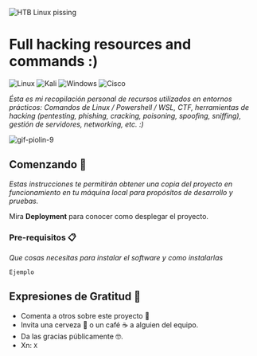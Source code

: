 ![HTB Linux pissing](https://user-images.githubusercontent.com/83385717/236990861-3e8efd04-23c7-4160-a9bd-dc5de376c481.png)


# Full hacking resources and commands :)
  ![Linux](https://img.shields.io/badge/Linux-FCC624?style=for-the-badge&logo=linux&logoColor=black)
  ![Kali](https://img.shields.io/badge/Kali-268BEE?style=for-the-badge&logo=kalilinux&logoColor=white)
  ![Windows](https://img.shields.io/badge/Windows-0078D6?style=for-the-badge&logo=windows&logoColor=white)
  ![Cisco](https://img.shields.io/badge/cisco-%23049fd9.svg?style=for-the-badge&logo=cisco&logoColor=black)
  
  
_Ésta es mi recopilación personal de recursos utilizados en entornos prácticos: Comandos de Linux / Powershell / WSL, CTF, herramientas de hacking (pentesting, phishing, cracking, poisoning, spoofing, sniffing), gestión de servidores, networking, etc. :)_

![gif-piolin-9](https://user-images.githubusercontent.com/83385717/236990386-5b1a2c21-46b3-419f-8e93-7038df142af2.gif)
## Comenzando 🚀

_Estas instrucciones te permitirán obtener una copia del proyecto en funcionamiento en tu máquina local para propósitos de desarrollo y pruebas._

Mira **Deployment** para conocer como desplegar el proyecto.


### Pre-requisitos 📋

_Que cosas necesitas para instalar el software y como instalarlas_

```
Ejemplo
```

## Expresiones de Gratitud 🎁

* Comenta a otros sobre este proyecto 📢
* Invita una cerveza 🍺 o un café ☕ a alguien del equipo. 
* Da las gracias públicamente 🤓.
* Xn: `X`

